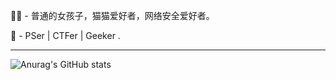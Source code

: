 👩‍💻 - 普通的女孩子，猫猫爱好者，网络安全爱好者。

🍇 - PSer | CTFer | Geeker .

---

![Anurag's GitHub stats](https://github-readme-stats.vercel.app/api?username=ShawRo0t&show_icons=true&theme=dark)
